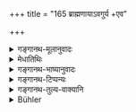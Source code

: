 +++
title = "165 ब्राह्मणायाऽवगुर्य +एव"

+++

<details><summary>गङ्गानथ-मूलानुवादः</summary>

The twice-born person who threatens a Brāhmaṇa, with the intention of striking him, wanders about in the tāmisra hell for a hundred years.—(165)
</details>

<details><summary>मेधातिथिः</summary>

अविशेषेण सर्वविषये ताडने निषिद्धे ब्राह्मणे तत्क्रियाया दोषातिशयदर्शनार्थं पञ्चश्लोकी । 

अवगूर्य** उद्यम्यैव दण्डादि **वधकाम्यया** ताडनेच्छया, विनैव निपातेन, **शतं वर्षाणि** **नरके** पच्यते **परिवर्तते** तत्फलम् उपभुङ्क्ते ॥ ४.१६५ ॥
</details>

<details><summary>गङ्गानथ-भाष्यानुवादः</summary>

The striking of all persons having been equally forbidden, the next five verses are meant to show the greater heinousness of striking the Brāhmaṇa.

‘*Threatens*’—by raising the stick—‘*with the intention of striking*’—*i.e*., beating,—even actually letting the stick fall.

‘*For a hundred years he wanders about in hell*,’ *i.e*., continues to suiter the evil effects of that act.—(165).
</details>

<details><summary>गङ्गानथ-टिप्पन्यः</summary>

This verse is quoted in *Aparārka* (p. 223.)
</details>

<details><summary>गङ्गानथ-तुल्य-वाक्यानि</summary>

*Gautama* (21.20).—‘By angrily threatening the Brāhmaṇa, one becomes
unfit for heaven for a hundred years.’
</details>

<details><summary>Bühler</summary>

165	A twice-born man who has merely threatened a Brahmana with the intention of (doing him) a corporal injury, will wander about for a hundred years in the Tamisra hell.
</details>

